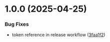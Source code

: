 # 1.0.0 (2025-04-25)


### Bug Fixes

* token reference in release workflow ([3faa1f2](https://github.com/deletosh/alfred-shlink-workflow/commit/3faa1f29c9a4cb34e7146e4ba566342cd5a1ebea))
